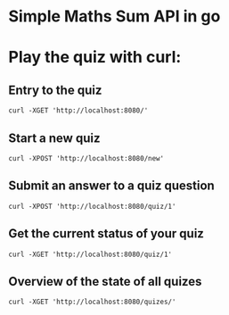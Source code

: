 # Simple Maths Sum API in go

# Play the quiz with curl:

## Entry to the quiz
```
curl -XGET 'http://localhost:8080/'
```
## Start a new quiz
```
curl -XPOST 'http://localhost:8080/new'
```
## Submit an answer to a quiz question
```
curl -XPOST 'http://localhost:8080/quiz/1'
```
## Get the current status of your quiz
```
curl -XGET 'http://localhost:8080/quiz/1'
```
## Overview of the state of all quizes
```
curl -XGET 'http://localhost:8080/quizes/'
```

